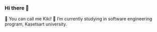 ### Hi there 👋
🌱 You can call me Kiki!
🔭 I’m currently studying in software engineering program, Kasetsart university.

<!--
**kikikrittamate/kikikrittamate** is a ✨ _special_ ✨ repository because its `README.md` (this file) appears on your GitHub profile.

Here are some ideas to get you started:
- 🌱 I’m currently learning ...
- 👯 I’m looking to collaborate on ...
- 🤔 I’m looking for help with ...
- 💬 Ask me about ...
- 📫 How to reach me: ...
- 😄 Pronouns: ...
- ⚡ Fun fact: ...
-->
